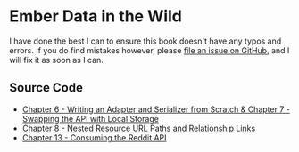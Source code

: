 # Ember Data in the Wild

I have done the best I can to ensure this book doesn't have any typos and errors. If you do find mistakes however, please [file an issue on GitHub](https://github.com/skaterdav85/ember-data-in-the-wild/issues), and I will fix it as soon as I can.

## Source Code

* [Chapter 6 - Writing an Adapter and Serializer from Scratch & Chapter 7 - Swapping the API with Local Storage](https://github.com/skaterdav85/editw-chapter6)
* [Chapter 8 - Nested Resource URL Paths and Relationship Links](https://github.com/skaterdav85/editw-chapter8)
* [Chapter 13 - Consuming the Reddit API](https://github.com/skaterdav85/editw-chapter13)
